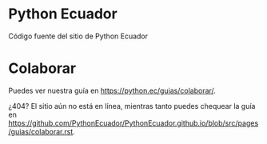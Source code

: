 # Python Ecuador

Código fuente del sitio de Python Ecuador

# Colaborar

Puedes ver nuestra guía en <https://python.ec/guias/colaborar/>.

¿404? El sitio aún no está en línea, mientras tanto puedes chequear la guía en
<https://github.com/PythonEcuador/PythonEcuador.github.io/blob/src/pages/guias/colaborar.rst>.
